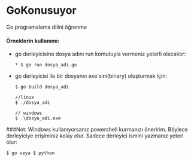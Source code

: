 # GoKonusuyor
Go programalama dilini öğrenme

#### Örneklerin kullanımı:

  * go derleyicisine dosya adını run komutuyla vermeniz yeterli olacaktır:
    
    ```
    * $ go run dosya_adi.go
    ```
  
  * go derleyicisi ile bir dosyanın exe'sini(binary) oluşturmak için:
  
    ```
    $ go build dosya_adi
    
    //linux
    $ ./dosya_adi
    
    // windows
    $ .\dosya_adi.exe 
    ```

###Not:
  Windows kullanıyorsanız powershell kurmanızı öneririm. Böylece derleyiciye erişiminiz kolay olur. Sadece derleyici ismini yazmanız yeterl olur:
  ``` 
  $ go veya $ python
  ```
